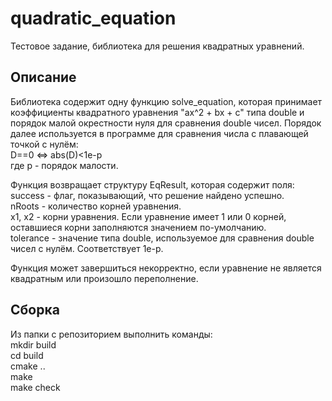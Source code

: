 # quadratic_equation
Тестовое задание, библиотека для решения квадратных уравнений. 

## Описание
Библиотека содержит одну функцию solve_equation, которая принимает коэффициенты квадратного уравнения "ax^2 + bx + c" типа double и порядок малой окрестности нуля для сравнения double чисел. 
Порядок далее используется в программе для сравнения числа с плавающей точкой с нулём:   
D==0 <=> abs(D)<1e-p  
где p - порядок малости. 

Функция возвращает структуру EqResult, которая содержит поля:  
success - флаг, показывающий, что решение найдено успешно.  
nRoots - количество корней уравнения.  
x1, x2 - корни уравнения. Если уравнение имеет 1 или 0 корней, оставшиеся корни заполняются значением по-умолчанию.  
tolerance - значение типа double, используемое для сравнения double чисел с нулём. Соответствует 1e-p.  

Функция может завершиться некорректно, если уравнение не является квадратным или произошло переполнение.  

## Сборка  
Из папки с репозиторием выполнить команды:  
mkdir build  
cd build  
cmake ..  
make  
make check   
